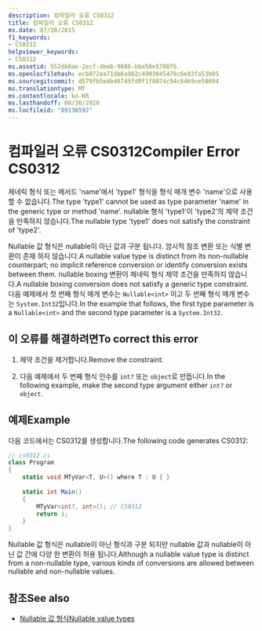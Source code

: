 ```yaml
---
description: 컴파일러 오류 CS0312
title: 컴파일러 오류 CS0312
ms.date: 07/20/2015
f1_keywords:
- CS0312
helpviewer_keywords:
- CS0312
ms.assetid: 552db0ae-2ecf-4beb-9606-bbe58e5708f6
ms.openlocfilehash: ecb872ea71db6a902c4903845478c6e93fa53b05
ms.sourcegitcommit: d579fb5e4b46745fd0f1f8874c94c6469ce58604
ms.translationtype: MT
ms.contentlocale: ko-KR
ms.lasthandoff: 08/30/2020
ms.locfileid: "89136592"
---
```

# <a name="compiler-error-cs0312"></a><span data-ttu-id="67c88-103">컴파일러 오류 CS0312</span><span class="sxs-lookup"><span data-stu-id="67c88-103">Compiler Error CS0312</span></span>
<span data-ttu-id="67c88-104">제네릭 형식 또는 메서드 'name'에서 'type1' 형식을 형식 매개 변수 'name'으로 사용할 수 없습니다.</span><span class="sxs-lookup"><span data-stu-id="67c88-104">The type 'type1' cannot be used as type parameter 'name' in the generic type or method 'name'.</span></span> <span data-ttu-id="67c88-105">nullable 형식 'type1'이 'type2'의 제약 조건을 만족하지 않습니다.</span><span class="sxs-lookup"><span data-stu-id="67c88-105">The nullable type 'type1' does not satisfy the constraint of 'type2'.</span></span>  
  
 <span data-ttu-id="67c88-106">Nullable 값 형식은 nullable이 아닌 값과 구분 됩니다. 암시적 참조 변환 또는 식별 변환이 존재 하지 않습니다.</span><span class="sxs-lookup"><span data-stu-id="67c88-106">A nullable value type is distinct from its non-nullable counterpart; no implicit reference conversion or identify conversion exists between them.</span></span> <span data-ttu-id="67c88-107">nullable boxing 변환이 제네릭 형식 제약 조건을 만족하지 않습니다.</span><span class="sxs-lookup"><span data-stu-id="67c88-107">A nullable boxing conversion does not satisfy a generic type constraint.</span></span> <span data-ttu-id="67c88-108">다음 예제에서 첫 번째 형식 매개 변수는 `Nullable<int>` 이고 두 번째 형식 매개 변수는 `System.Int32`입니다.</span><span class="sxs-lookup"><span data-stu-id="67c88-108">In the example that follows, the first type parameter is a `Nullable<int>` and the second type parameter is a `System.Int32`.</span></span>  
  
## <a name="to-correct-this-error"></a><span data-ttu-id="67c88-109">이 오류를 해결하려면</span><span class="sxs-lookup"><span data-stu-id="67c88-109">To correct this error</span></span>  
  
1. <span data-ttu-id="67c88-110">제약 조건을 제거합니다.</span><span class="sxs-lookup"><span data-stu-id="67c88-110">Remove the constraint.</span></span>  
  
2. <span data-ttu-id="67c88-111">다음 예제에서 두 번째 형식 인수를 `int?` 또는 `object`로 만듭니다.</span><span class="sxs-lookup"><span data-stu-id="67c88-111">In the following example, make the second type argument either `int?` or `object`.</span></span>  
  
## <a name="example"></a><span data-ttu-id="67c88-112">예제</span><span class="sxs-lookup"><span data-stu-id="67c88-112">Example</span></span>

<span data-ttu-id="67c88-113">다음 코드에서는 CS0312를 생성합니다.</span><span class="sxs-lookup"><span data-stu-id="67c88-113">The following code generates CS0312:</span></span>  
  
```csharp  
// cs0312.cs  
class Program  
{  
    static void MTyVar<T, U>() where T : U { }  
  
    static int Main()  
    {  
        MTyVar<int?, int>(); // CS0312  
        return 1;  
    }  
}  
```  
  
 <span data-ttu-id="67c88-114">Nullable 값 형식은 nullable이 아닌 형식과 구분 되지만 nullable 값과 nullable이 아닌 값 간에 다양 한 변환이 허용 됩니다.</span><span class="sxs-lookup"><span data-stu-id="67c88-114">Although a nullable value type is distinct from a non-nullable type, various kinds of conversions are allowed between nullable and non-nullable values.</span></span>
  
## <a name="see-also"></a><span data-ttu-id="67c88-115">참조</span><span class="sxs-lookup"><span data-stu-id="67c88-115">See also</span></span>

- [<span data-ttu-id="67c88-116">Nullable 값 형식</span><span class="sxs-lookup"><span data-stu-id="67c88-116">Nullable value types</span></span>](../language-reference/builtin-types/nullable-value-types.md)
